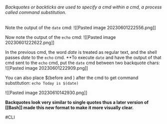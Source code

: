 ###### Backquotes or backticks are used to specify a cmd within a cmd, a process called *command substitution*. 
 
 Note the output of the `date` cmd:
![[Pasted image 20230601222556.png]]

Now note the output of the `echo` cmd:
![[Pasted image 20230601222622.png]]

In the previous cmd, the word *date*  is treated as regular text, and the shell passes *date*  to the `echo` cmd. 
**To execute `date` and have the output of that cmd sent to the `echo` cmd, put the `date` cmd between two backquote chars:
![[Pasted image 20230601222909.png]]

You can also place $(before and ) after the cmd to get command substitution:
`echo Today is $(date)`

![[Pasted image 20230610142930.png]]

**Backquotes look very similar to single quotes thus a later version of [[Bash]] made this new format to make it more visually clear.**




#CLI 